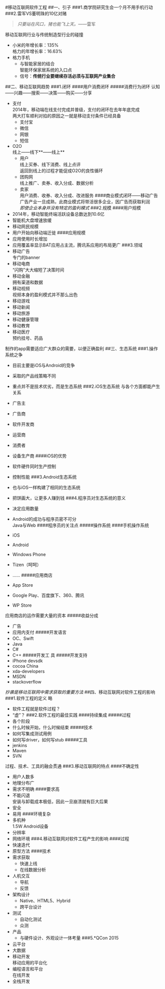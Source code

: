 #移动互联网软件工程
##一、引子
###1.商学院研究生会一个月不用手机行动
###2.雷军VS董明珠的10亿对赌
> *只要站在风口，猪也能飞上天。*——雷军

移动互联网行业与传统制造型行业的碰撞

* 小米的年增长率：135%  
格力的年增长率：16.63%
* 格力手机
	* 与智能家居的结合  
	智能环保家居系统的入口点
	* 信号：**传统行业要继续存活必须与互联网产业集合**


##二、移动互联网趋势
###1.闭环
####用户消费闭环
#####消费行为闭环
认知——兴趣——搜索——决策——购买——分享

* 支付  
2014年，移动端在线支付完成并普级，支付的闭环在去年年底完成  
两大打车顺利对掐的原因之一就是移动支付条件已经具备
	* 支付宝
	* 微信
	* 网银
	* 短信
* O2O  
线上——线下**——线上**
	* 用户  
	线上买券、线下消费、线上点评  
	返回到线上的过程才能促成O2O的良性循环
	* 团购网  
	线上推广、卖券、收入分成、数据分析
	* 卖家  
	用户消费、收券、收入分成、改进服务
####商业模式闭环——移动广告
广告产业一旦成熟，此商业模式将带活很多企业，因广告而获取利润  
*即使企业本身并没有特定的盈利模式*
###2.规模
####用户规模
* 2014年，移动智能终端活跃设备总数达到10.6亿
* 智能机大盘增速放缓
* 移动网民规模
* 用户开始向移动端迁徙
####应用规模
* 应用使用时长增加
* 应用覆盖率显示BAT应用占主流，腾讯系应用的布局更广
###3.领域
* 移动广告  
专门的banner
* 移动电商  
“闪购”大大缩短了决策时间
* 移动金融  
拥有渠道和数据
* 移动视频  
视频本身的盈利模式并不那么出色
* 移动游戏
* 移动新闻
* 移动旅游
* 移动健康管理
* 移动教育
* 移动医疗  
预约挂号、药品

制作的app需要适应广大群众的需要，以便正确盈利
##三、生态系统
###1.操作系统之争
* 目前主要是iOS与Android的竞争
* 采取的产品线策略不同
* 重点并不是技术优劣，而是生态系统
###2.iOS生态系统
与各个方面都能产生关系

* 广告主
* 广告商
* 软件开发商
* 运营商
* 消费者
* 设备生产商
####iOS的优势
* 软件硬件同时生产控制
* 控制性能
###3.Android生态系统
* 也与iOS一样构建了相同的生态系统
* 把饼画大，让更多人赚到钱
###4.程序员对生态系统的意义
* 决定应用数量
* Android的成功与程序员密不可分  
Java与Web
####程序员的关注点
#####操作系统
####手机操作系统
* iOS
* Android
* Windows Phone
* Tizen（呵呵）
* ……
#####应用商店
* App Store
* Google Play、百度旗下、360、腾讯
* WP Store

应用商店的运作需要大量的资本
#####收益分成
* 广告
* 应用内支付
#####开发语言
* OC、Swift
* Java
* C#
* C++
#####开发工
具
#####开发支持
* iPhone devsdk
* cocoa China
* xda-developers
* MSDN
* stackoverflow

*抄袭是移动互联网中需求获取的重要方法*
##四、移动互联网对软件工程的影响
###1.软件工程的定义
略

* 软件工程就是软件过程？
* “虚”？
###2.软件工程的最佳实践
####持续集成
#####过程
* 各个阶段
* 什么时候开始，什么时候结束
#####技术
* 如何写集成测试用例
* 如何写driver，如何写stub
#####工具
* jenkins
* Maven
* SVN

过程、技术、工具的融会贯通
###3.移动互联网的特点
####不确定性
* 用户人数多
* 地理分布广
* 需求不明确
####要求高
* 不能闪退  
安装与卸载成本极低，因此一旦崩溃就有巨大后果
* 安全
* 易用
####环境复杂
* 多机种  
1.5W Android设备
* 分辨率
* 网络环境
###4.移动互联网对软件工程产生的影响
####过程
* 快速迭代
* 原型方法
####技术
* 需求获取
	* 快速上线
	* 在线数据分析
* 人机交互
	* 导航
	* 反馈
* 架构设计
	* Native、HTML5、Hybrid
	* 跨平台设计
* 测试
	* 自动化测试
	* 众测
* 产品
	* 与硬件设计、外观设计一体考量
###5.*QCon 2015
* 云平台
* 大数据
* 移动开发  
移动应用的平台化
* 编程语言和平台  
在线开发
* 全栈开发